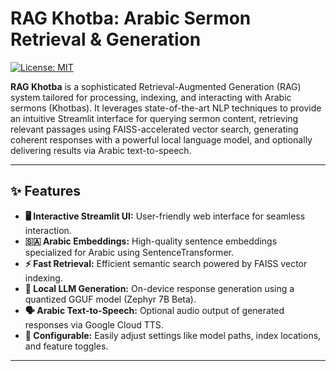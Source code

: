 # RAG Khotba: Arabic Sermon Retrieval & Generation

[![License: MIT](https://img.shields.io/badge/License-MIT-yellow.svg)](https://opensource.org/licenses/MIT)

**RAG Khotba** is a sophisticated Retrieval-Augmented Generation (RAG) system tailored for processing, indexing, and interacting with Arabic sermons (Khotbas). It leverages state-of-the-art NLP techniques to provide an intuitive Streamlit interface for querying sermon content, retrieving relevant passages using FAISS-accelerated vector search, generating coherent responses with a powerful local language model, and optionally delivering results via Arabic text-to-speech.

---

## ✨ Features

*   **🖥️ Interactive Streamlit UI:** User-friendly web interface for seamless interaction.
*   **🇸🇦 Arabic Embeddings:** High-quality sentence embeddings specialized for Arabic using SentenceTransformer.
*   **⚡ Fast Retrieval:** Efficient semantic search powered by FAISS vector indexing.
*   **🧠 Local LLM Generation:** On-device response generation using a quantized GGUF model (Zephyr 7B Beta).
*   **🗣️ Arabic Text-to-Speech:** Optional audio output of generated responses via Google Cloud TTS.
*   **🔧 Configurable:** Easily adjust settings like model paths, index locations, and feature toggles.

---

